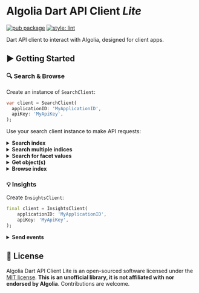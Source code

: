 # Algolia Dart API Client _Lite_

[![pub package](https://img.shields.io/pub/v/algolia_lite.svg)](https://pub.dev/packages/algolia_lite)
[![style: lint](https://img.shields.io/badge/style-lint-4BC0F5.svg)](https://pub.dev/packages/lint)

Dart API client to interact with Algolia, designed for client apps.

## ▶️ Getting Started

### 🔍 Search & Browse

Create an instance of `SearchClient`:

```dart
var client = SearchClient(
  applicationID: 'MyApplicationID',
  apiKey: 'MyApiKey',
);
```

Use your search client instance to make API requests:

<details>
<summary><strong>Search index</strong></summary>

```dart
const request = SearchRequest(
  indexName: 'MyIndexName',
  params: SearchParams(
    query: 'george clo',
    hitsPerPage: 2,
    getRankingInfo: true,
  ),
);
final response = await client.search(request);
```
</details>

<details>
<summary><strong>Search multiple indices</strong></summary>

```dart
const params = SearchParams(query: 'van');
const request = MultiSearchRequest(
  requests: [
    SearchRequest(indexName: 'MyIndexName1', params: params),
    SearchRequest(indexName: 'MyIndexName2', params: params),
  ],
);
final response = await client.multiSearch(request);
```
</details>

<details>
<summary><strong>Search for facet values</strong></summary>

```dart
const request = FacetSearchRequest(
  indexName: 'MyIndexName',
  facetName: 'categories',
  facetQuery: 'phone',
);
final response = await client.facetsSearch(request);
```
</details>

<details>
<summary><strong>Get object(s)</strong></summary>

```dart
const request = ObjectRequest(
  indexName: 'MyIndexName',
  objectID: 'MyObjectID',
  attributes: ['email', 'name'],
);
final response = await client.object(request);
```
```dart
const request = ObjectsRequest(
  requests: [
    ObjectRequest(indexName: 'MyIndexName1', objectID: 'MyObjectID1'),
    ObjectRequest(indexName: 'MyIndexName1', objectID: 'MyObjectID2'),
  ],
);
final response = await client.objects(request);
```
</details>

<details>
<summary><strong>Browse index</strong></summary>

```dart
const request = SearchRequest('MyIndexName');
final stream = client.browse(request);
await for (final response in stream) {
  print(response);
}
```
</details>

### 💡 Insights

Create `InsightsClient`:

```dart
final client = InsightsClient(
    applicationID: 'MyApplicationID',
    apiKey: 'MyApiKey',
);
```

<details>
<summary><strong>Send events</strong></summary>

```dart
const event = InsightEvent(
    eventType: EventType.click,
    eventName: 'Clicked Search Result',
    index: 'instant_search',
    userToken: 'anonymous-xxxxxx-xx-xxx-xxxxxx',
    queryID: '43b15df305339e827f0ac0bdc5ebcaa7',
    objectIDs: ['item'],
    positions: [1],
);
unawaited(client.sendEvents([event]));
```
</details>

## 📄 License

Algolia Dart API Client Lite is an open-sourced software licensed under the [MIT license](LICENSE.md).
**This is an unofficial library, it is not affiliated with nor endorsed by Algolia**. Contributions are welcome.

